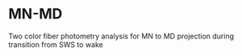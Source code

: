 # MN-MD
Two color fiber photometry analysis for MN to MD projection during transition from SWS to wake
